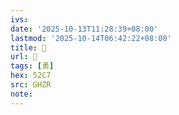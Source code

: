 ```yaml
---
ivs:
date: '2025-10-13T11:28:39+08:00'
lastmod: '2025-10-14T06:42:22+08:00'
title: 󰞅
url: 󰞅
tags: [勇]
hex: 52C7
src: GHZR
note:
---
```

